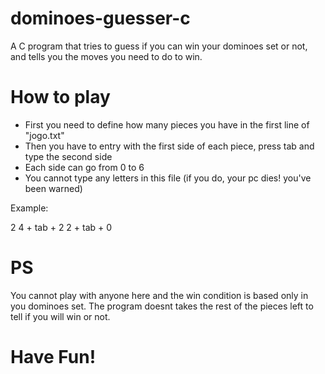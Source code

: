 # dominoes-guesser-c
A C program that tries to guess if you can win your dominoes set or not, and tells you the moves you need to do to win.

# How to play
- First you need to define how many pieces you have in the first line of "jogo.txt"
- Then you have to entry with the first side of each piece, press tab and type the second side
- Each side can go from 0 to 6
- You cannot type any letters in this file (if you do, your pc dies! you've been warned)

Example:

2
4 + tab + 2
2 + tab + 0

# PS
You cannot  play with anyone here and the win condition is based only in you dominoes set. The program doesnt takes the rest of the pieces left to tell if you will win or not.

# Have Fun!
